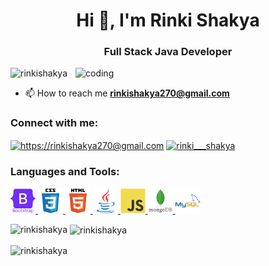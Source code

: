 <!DOCTYPE html>
<html lang="en">
<head>
    <meta charset="UTF-8">
    <meta name="viewport" content="width=device-width, initial-scale=1.0">
</head>
<body>
    <h1 align="center">Hi 👋, I'm Rinki Shakya</h1>
<h3 align="center">Full Stack Java Developer</h3>
<img align="right" alt="coding" width="400" src="https://camo.githubusercontent.com/e16e7418a6826b5d698e941c0888d251b8eaf748f61d4a4a656d4c83e9531766/68747470733a2f2f632e74656e6f722e636f6d2f416c556b69476b52326a38414141414d2f6e65772d67616d652d616861676f6e2d756d696b6f2d70726f6772616d6d696e672e676966">


<p align="left"> <img src="https://komarev.com/ghpvc/?username=rinkishakya&label=Profile%20views&color=0e75b6&style=flat" alt="rinkishakya" /> </p>

- 📫 How to reach me **rinkishakya270@gmail.com**

<h3 align="left">Connect with me:</h3>
<p align="left">
<a href="https://linkedin.com/in/https://rinkishakya270@gmail.com" target="blank"><img align="center" src="https://raw.githubusercontent.com/rahuldkjain/github-profile-readme-generator/master/src/images/icons/Social/linked-in-alt.svg" alt="https://rinkishakya270@gmail.com" height="30" width="40" /></a>
<a href="https://instagram.com/rinki___shakya" target="blank"><img align="center" src="https://raw.githubusercontent.com/rahuldkjain/github-profile-readme-generator/master/src/images/icons/Social/instagram.svg" alt="rinki___shakya" height="30" width="40" /></a>
</p>

<h3 align="left">Languages and Tools:</h3>
<p align="left"> <a href="https://getbootstrap.com" target="_blank" rel="noreferrer"> <img src="https://raw.githubusercontent.com/devicons/devicon/master/icons/bootstrap/bootstrap-plain-wordmark.svg" alt="bootstrap" width="40" height="40"/> </a> <a href="https://www.w3schools.com/css/" target="_blank" rel="noreferrer"> <img src="https://raw.githubusercontent.com/devicons/devicon/master/icons/css3/css3-original-wordmark.svg" alt="css3" width="40" height="40"/> </a> <a href="https://www.w3.org/html/" target="_blank" rel="noreferrer"> <img src="https://raw.githubusercontent.com/devicons/devicon/master/icons/html5/html5-original-wordmark.svg" alt="html5" width="40" height="40"/> </a> <a href="https://www.java.com" target="_blank" rel="noreferrer"> <img src="https://raw.githubusercontent.com/devicons/devicon/master/icons/java/java-original.svg" alt="java" width="40" height="40"/> </a> <a href="https://developer.mozilla.org/en-US/docs/Web/JavaScript" target="_blank" rel="noreferrer"> <img src="https://raw.githubusercontent.com/devicons/devicon/master/icons/javascript/javascript-original.svg" alt="javascript" width="40" height="40"/> </a> <a href="https://www.mongodb.com/" target="_blank" rel="noreferrer"> <img src="https://raw.githubusercontent.com/devicons/devicon/master/icons/mongodb/mongodb-original-wordmark.svg" alt="mongodb" width="40" height="40"/> </a> <a href="https://www.mysql.com/" target="_blank" rel="noreferrer"> <img src="https://raw.githubusercontent.com/devicons/devicon/master/icons/mysql/mysql-original-wordmark.svg" alt="mysql" width="40" height="40"/> </a> </p>

<p><img align="left" src="https://github-readme-stats.vercel.app/api/top-langs?username=rinkishakya&show_icons=true&locale=en&layout=compact" alt="rinkishakya" /></p>

<p>&nbsp;<img align="center" src="https://github-readme-stats.vercel.app/api?username=rinkishakya&show_icons=true&locale=en" alt="rinkishakya" /></p>

<p><img align="center" src="https://github-readme-streak-stats.herokuapp.com/?user=rinkishakya&" alt="rinkishakya" /></p>

</body>
</html>
